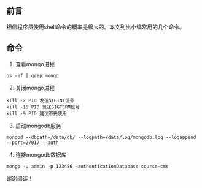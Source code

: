 ## 前言

相信程序员使用shell命令的概率是很大的。本文列出小编常用的几个命令。

## 命令

1. 查看mongo进程

```
ps -ef | grep mongo
```

2. 关闭mongo进程

```
kill -2 PID 发送SIGINT信号
kill -15 PID 发送SIGTERM信号
kill -9 PID 建议不要使用
```

3. 启动mongodb服务

```
mongod --dbpath=/data/db/ --logpath=/data/log/mongodb.log --logappend --port=27017 --auth
```

4. 连接mongodb数据库

```
mongo -u admin -p 123456 –authenticationDatabase course-cms
```

谢谢阅读！
